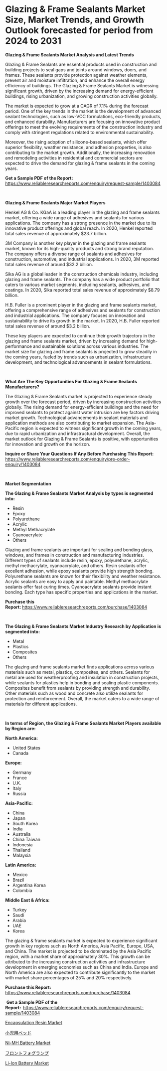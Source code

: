 <p><h1>Glazing & Frame Sealants Market Size, Market Trends, and Growth Outlook forecasted for period from 2024 to 2031</h1></p><p><strong>Glazing & Frame Sealants Market Analysis and Latest Trends</strong></p>
<p><p>Glazing & Frame Sealants are essential products used in construction and building projects to seal gaps and joints around windows, doors, and frames. These sealants provide protection against weather elements, prevent air and moisture infiltration, and enhance the overall energy efficiency of buildings. The Glazing & Frame Sealants Market is witnessing significant growth, driven by the increasing demand for energy-efficient buildings, rising urbanization, and growing construction activities globally.</p><p>The market is expected to grow at a CAGR of 7.1% during the forecast period. One of the key trends in the market is the development of advanced sealant technologies, such as low-VOC formulations, eco-friendly products, and enhanced durability. Manufacturers are focusing on innovative product offerings to meet the evolving requirements of the construction industry and comply with stringent regulations related to environmental sustainability.</p><p>Moreover, the rising adoption of silicone-based sealants, which offer superior flexibility, weather resistance, and adhesion properties, is also contributing to the market growth. Additionally, the increasing renovation and remodeling activities in residential and commercial sectors are expected to drive the demand for glazing & frame sealants in the coming years.</p></p>
<p><strong>Get a Sample PDF of the Report:&nbsp;</strong> <a href="https://www.reliableresearchreports.com/enquiry/request-sample/1403084">https://www.reliableresearchreports.com/enquiry/request-sample/1403084</a></p>
<p>&nbsp;</p>
<p><strong>Glazing & Frame Sealants Major Market Players</strong></p>
<p><p>Henkel AG & Co. KGaA is a leading player in the glazing and frame sealants market, offering a wide range of adhesives and sealants for various applications. The company has a strong presence in the market due to its innovative product offerings and global reach. In 2020, Henkel reported total sales revenue of approximately $23.7 billion.</p><p>3M Company is another key player in the glazing and frame sealants market, known for its high-quality products and strong brand reputation. The company offers a diverse range of sealants and adhesives for construction, automotive, and industrial applications. In 2020, 3M reported total sales revenue of around $32.2 billion.</p><p>Sika AG is a global leader in the construction chemicals industry, including glazing and frame sealants. The company has a wide product portfolio that caters to various market segments, including sealants, adhesives, and coatings. In 2020, Sika reported total sales revenue of approximately $8.79 billion.</p><p>H.B. Fuller is a prominent player in the glazing and frame sealants market, offering a comprehensive range of adhesives and sealants for construction and industrial applications. The company focuses on innovation and sustainability to drive its growth in the market. In 2020, H.B. Fuller reported total sales revenue of around $3.2 billion.</p><p>These key players are expected to continue their growth trajectory in the glazing and frame sealants market, driven by increasing demand for high-performance and sustainable solutions across various industries. The market size for glazing and frame sealants is projected to grow steadily in the coming years, fueled by trends such as urbanization, infrastructure development, and technological advancements in sealant formulations.</p></p>
<p>&nbsp;</p>
<p><strong>What Are The Key Opportunities For Glazing & Frame Sealants Manufacturers?</strong></p>
<p><p>The Glazing & Frame Sealants market is projected to experience steady growth over the forecast period, driven by increasing construction activities globally. The rising demand for energy-efficient buildings and the need for improved sealants to protect against water intrusion are key factors driving market growth. Technological advancements in sealant materials and application methods are also contributing to market expansion. The Asia-Pacific region is expected to witness significant growth in the coming years, due to rapid urbanization and infrastructural development. Overall, the market outlook for Glazing & Frame Sealants is positive, with opportunities for innovation and growth on the horizon.</p></p>
<p><strong>Inquire or Share Your Questions If Any Before Purchasing This Report:</strong> <a href="https://www.reliableresearchreports.com/enquiry/pre-order-enquiry/1403084">https://www.reliableresearchreports.com/enquiry/pre-order-enquiry/1403084</a></p>
<p>&nbsp;</p>
<p><strong>Market Segmentation</strong></p>
<p><strong>The Glazing & Frame Sealants Market Analysis by types is segmented into:</strong></p>
<p><ul><li>Resin</li><li>Epoxy</li><li>Polyurethane</li><li>Acrylic</li><li>Methyl Methacrylate</li><li>Cyanoacrylate</li><li>Others</li></ul></p>
<p><p>Glazing and frame sealants are important for sealing and bonding glass, windows, and frames in construction and manufacturing industries. Different types of sealants include resin, epoxy, polyurethane, acrylic, methyl methacrylate, cyanoacrylate, and others. Resin sealants offer excellent adhesion, while epoxy sealants provide high strength bonding. Polyurethane sealants are known for their flexibility and weather resistance. Acrylic sealants are easy to apply and paintable. Methyl methacrylate sealants offer fast curing times. Cyanoacrylate sealants provide instant bonding. Each type has specific properties and applications in the market.</p></p>
<p><strong>Purchase this Report:&nbsp;</strong><a href="https://www.reliableresearchreports.com/purchase/1403084">https://www.reliableresearchreports.com/purchase/1403084</a></p>
<p>&nbsp;</p>
<p><strong>The Glazing & Frame Sealants Market Industry Research by Application is segmented into:</strong></p>
<p><ul><li>Metal</li><li>Plastics</li><li>Composites</li><li>Others</li></ul></p>
<p><p>The glazing and frame sealants market finds applications across various materials such as metal, plastics, composites, and others. Sealants for metal are used for weatherproofing and insulation in construction projects, while sealants for plastics help in bonding and sealing plastic components. Composites benefit from sealants by providing strength and durability. Other materials such as wood and concrete also utilize sealants for protection and reinforcement. Overall, the market caters to a wide range of materials for different applications.</p></p>
<p>&nbsp;</p>
<p><strong>In terms of Region, the Glazing & Frame Sealants Market Players available by Region are:</strong></p>
<p>
    <p> <strong> North America: </strong>
        <ul>
            <li>United States</li>
            <li>Canada</li>
        </ul>
        </p> 
    <p> <strong> Europe: </strong>
        <ul>
            <li>Germany</li>
            <li>France</li>
            <li>U.K.</li>
            <li>Italy</li>
            <li>Russia</li>
        </ul>
        </p> 
    <p> <strong> Asia-Pacific: </strong>
        <ul>
            <li>China</li>
            <li>Japan</li>
            <li>South Korea</li>
            <li>India</li>
            <li>Australia</li>
            <li>China Taiwan</li>
            <li>Indonesia</li>
            <li>Thailand</li>
            <li>Malaysia</li>
        </ul>
        </p> 
    <p> <strong> Latin America: </strong>
        <ul>
            <li>Mexico</li>
            <li>Brazil</li>
            <li>Argentina Korea</li>
            <li>Colombia</li>
        </ul>
        </p> 
    <p> <strong> Middle East & Africa: </strong>
        <ul>
            <li>Turkey</li>
            <li>Saudi</li>
            <li>Arabia</li>
            <li>UAE</li>
            <li>Korea</li>
        </ul>
    </p>
    </p>
<p><p>The glazing & frame sealants market is expected to experience significant growth in key regions such as North America, Asia Pacific, Europe, USA, and China. The market is projected to be dominated by the Asia Pacific region, with a market share of approximately 30%. This growth can be attributed to the increasing construction activities and infrastructure development in emerging economies such as China and India. Europe and North America are also expected to contribute significantly to the market with market share percentages of 25% and 20% respectively.</p></p>
<p><strong>Purchase this Report: </strong><a href="https://www.reliableresearchreports.com/purchase/1403084">https://www.reliableresearchreports.com/purchase/1403084</a></p>
<p>&nbsp;<strong>Get a Sample PDF of the Report:&nbsp;&nbsp;</strong><a href="https://www.reliableresearchreports.com/enquiry/request-sample/1403084">https://www.reliableresearchreports.com/enquiry/request-sample/1403084</a></p>
<p><strong></strong></p>
<p><p><a href="https://view.publitas.com/reportprime-1/encapsulation-resin-market-size-global-industry-overview-market-segmentation-and-forecast-2024-to-2031/">Encapsulation Resin Market</a></p><p><a href="https://medium.com/@leonstoltrtenberg89/%E5%B0%8F%E5%85%90%E7%94%A8%E3%83%99%E3%83%83%E3%83%89%E5%B8%82%E5%A0%B4%E3%81%AE%E8%A6%8F%E6%A8%A1%E3%81%A8%E5%B8%82%E5%A0%B4%E3%83%88%E3%83%AC%E3%83%B3%E3%83%89-%E5%AE%8C%E5%85%A8%E3%81%AA%E7%94%A3%E6%A5%AD%E6%A6%82%E8%A6%81-2024%E5%B9%B4%E3%81%8B%E3%82%892031%E5%B9%B4%E3%81%BE%E3%81%A7-f5fddf8efcd4">小児用ベッド</a></p><p><a href="https://funky-papaya-cf4.notion.site/Ni-MH-Battery-Market-Size-Growth-Outlook-from-2024-to-2031-projecting-at-Market-s-Trends-Analysis--3fb246274b09451ba26c5f31183761d0">Ni-MH Battery Market</a></p><p><a href="https://medium.com/@leonstoltrtenberg89/%E3%83%95%E3%83%AD%E3%83%B3%E3%83%88%E3%83%95%E3%82%A9%E3%82%B0%E3%83%A9%E3%83%B3%E3%83%97%E5%B8%82%E5%A0%B4%E3%81%AF-%E5%B8%82%E5%A0%B4%E3%82%B7%E3%82%A7%E3%82%A2-%E5%B8%82%E5%A0%B4%E5%8B%95%E5%90%91-%E5%B8%82%E5%A0%B4%E6%88%90%E9%95%B7%E3%81%AB%E9%96%A2%E3%81%99%E3%82%8B%E6%83%85%E5%A0%B1%E3%82%92%E6%8F%90%E4%BE%9B%E3%81%97%E3%81%A6%E3%81%84%E3%81%BE%E3%81%99-03c4156025eb">フロントフォグランプ</a></p><p><a href="https://summer-dogwood-3e9.notion.site/Insights-into-Li-Ion-Battery-Market-Size-Analysing-Market-Share-Trends-and-Growth-from-2024-to-20-2faa298efd624f2cb56da70ccfb35d07">Li-Ion Battery Market</a></p></p>